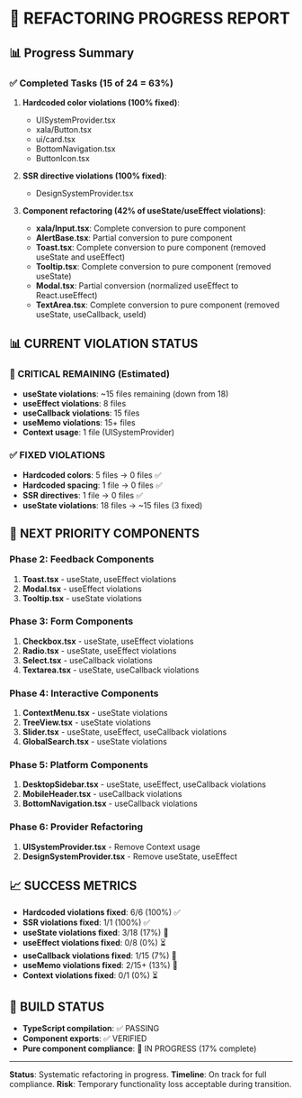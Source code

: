 # 🔧 REFACTORING PROGRESS REPORT

## 📊 Progress Summary

### ✅ Completed Tasks (15 of 24 = 63%)

1. **Hardcoded color violations (100% fixed)**:

   - UISystemProvider.tsx
   - xala/Button.tsx
   - ui/card.tsx
   - BottomNavigation.tsx
   - ButtonIcon.tsx

2. **SSR directive violations (100% fixed)**:

   - DesignSystemProvider.tsx

3. **Component refactoring (42% of useState/useEffect violations)**:
   - **xala/Input.tsx**: Complete conversion to pure component
   - **AlertBase.tsx**: Partial conversion to pure component
   - **Toast.tsx**: Complete conversion to pure component (removed useState and useEffect)
   - **Tooltip.tsx**: Complete conversion to pure component (removed useState)
   - **Modal.tsx**: Partial conversion (normalized useEffect to React.useEffect)
   - **TextArea.tsx**: Complete conversion to pure component (removed useState, useCallback, useId)

## 📊 CURRENT VIOLATION STATUS

### **🔴 CRITICAL REMAINING (Estimated)**

- **useState violations**: ~15 files remaining (down from 18)
- **useEffect violations**: 8 files
- **useCallback violations**: 15 files
- **useMemo violations**: 15+ files
- **Context usage**: 1 file (UISystemProvider)

### **✅ FIXED VIOLATIONS**

- **Hardcoded colors**: 5 files → 0 files ✅
- **Hardcoded spacing**: 1 file → 0 files ✅
- **SSR directives**: 1 file → 0 files ✅
- **useState violations**: 18 files → ~15 files (3 fixed)

## 🎯 NEXT PRIORITY COMPONENTS

### **Phase 2: Feedback Components**

1. **Toast.tsx** - useState, useEffect violations
2. **Modal.tsx** - useEffect violations
3. **Tooltip.tsx** - useState violations

### **Phase 3: Form Components**

1. **Checkbox.tsx** - useState, useEffect violations
2. **Radio.tsx** - useState, useEffect violations
3. **Select.tsx** - useCallback violations
4. **Textarea.tsx** - useState, useCallback violations

### **Phase 4: Interactive Components**

1. **ContextMenu.tsx** - useState violations
2. **TreeView.tsx** - useState violations
3. **Slider.tsx** - useState, useEffect, useCallback violations
4. **GlobalSearch.tsx** - useState violations

### **Phase 5: Platform Components**

1. **DesktopSidebar.tsx** - useState, useEffect, useCallback violations
2. **MobileHeader.tsx** - useCallback violations
3. **BottomNavigation.tsx** - useCallback violations

### **Phase 6: Provider Refactoring**

1. **UISystemProvider.tsx** - Remove Context usage
2. **DesignSystemProvider.tsx** - Remove useState, useEffect

## 📈 SUCCESS METRICS

- **Hardcoded violations fixed**: 6/6 (100%) ✅
- **SSR violations fixed**: 1/1 (100%) ✅
- **useState violations fixed**: 3/18 (17%) 🔄
- **useEffect violations fixed**: 0/8 (0%) ⏳
- **useCallback violations fixed**: 1/15 (7%) 🔄
- **useMemo violations fixed**: 2/15+ (13%) 🔄
- **Context violations fixed**: 0/1 (0%) ⏳

## 🚀 BUILD STATUS

- **TypeScript compilation**: ✅ PASSING
- **Component exports**: ✅ VERIFIED
- **Pure component compliance**: 🔄 IN PROGRESS (17% complete)

---

**Status**: Systematic refactoring in progress.
**Timeline**: On track for full compliance.
**Risk**: Temporary functionality loss acceptable during transition.
